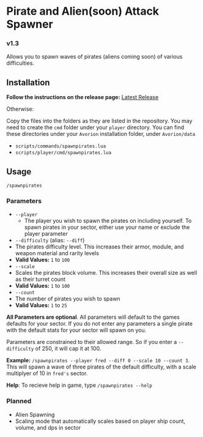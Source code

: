 # Pirate and Alien(soon) Attack Spawner
### v1.3

Allows you to spawn waves of pirates (aliens coming soon) of various difficulties. 
## Installation

**Follow the instructions on the release page:**  [Latest Release](https://github.com/douglasg14b/avorion_attack_spawner/releases/latest)

Otherwise:

Copy the files into the folders as they are listed in the repository. You may need to create the `cmd` folder under your `player` directory. You can find these directories under your `Avorion` installation folder, under `Avorion/data`
- `scripts/commands/spawnpirates.lua`
- `scripts/player/cmd/spawnpirates.lua`

## Usage
`/spawnpirates`

### Parameters

- `--player`
  - The player you wish to spawn the pirates on including yourself. To spawn pirates in your sector, either use your name or exclude the player parameter
- `--difficulty` (alias: `--diff`)
 - The pirates difficulty level. This increases their armor, module, and weapon material and rarity levels
 - **Valid Values:** `1` to `100`
- `--scale`
 - Scales the pirates block volume. This increases their overall size as well as their turret count
 - **Valid Values:** `1` to `100`
- `--count`
 - The number of pirates you wish to spawn
 - **Valid Values:** `1` to `25`

**All Parameters are optional**. All parameters will default to the games defaults for your sector. If you do not enter any parameters a single pirate with the default stats for your sector will spawn on you.

Parameters are constrained to their allowed range. So if you enter a `--difficulty` of 250, it will cap it at 100.

**Example:** `/spawnpirates --player fred --diff 0 --scale 10 --count 3`. This will spawn a wave of three pirates of the default difficulty, with a scale multiplyer of 10 in `fred's` sector.

**Help**: To recieve help in game, type `/spawnpirates --help`

### Planned

- Alien Spawning
- Scaling mode that automatically scales based on player ship count, volume, and dps in sector
